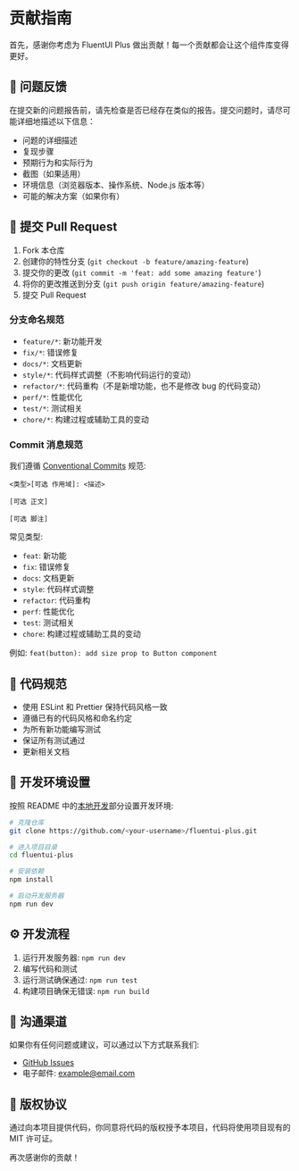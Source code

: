 # 贡献指南

首先，感谢你考虑为 FluentUI Plus 做出贡献！每一个贡献都会让这个组件库变得更好。

## 🐛 问题反馈

在提交新的问题报告前，请先检查是否已经存在类似的报告。提交问题时，请尽可能详细地描述以下信息：

- 问题的详细描述
- 复现步骤
- 预期行为和实际行为
- 截图（如果适用）
- 环境信息（浏览器版本、操作系统、Node.js 版本等）
- 可能的解决方案（如果你有）

## 🔀 提交 Pull Request

1. Fork 本仓库
2. 创建你的特性分支 (`git checkout -b feature/amazing-feature`)
3. 提交你的更改 (`git commit -m 'feat: add some amazing feature'`)
4. 将你的更改推送到分支 (`git push origin feature/amazing-feature`)
5. 提交 Pull Request

### 分支命名规范

- `feature/*`: 新功能开发
- `fix/*`: 错误修复
- `docs/*`: 文档更新
- `style/*`: 代码样式调整（不影响代码运行的变动）
- `refactor/*`: 代码重构（不是新增功能，也不是修改 bug 的代码变动）
- `perf/*`: 性能优化
- `test/*`: 测试相关
- `chore/*`: 构建过程或辅助工具的变动

### Commit 消息规范

我们遵循 [Conventional Commits](https://www.conventionalcommits.org/) 规范:

```
<类型>[可选 作用域]: <描述>

[可选 正文]

[可选 脚注]
```

常见类型:
- `feat`: 新功能
- `fix`: 错误修复
- `docs`: 文档更新
- `style`: 代码样式调整
- `refactor`: 代码重构
- `perf`: 性能优化
- `test`: 测试相关
- `chore`: 构建过程或辅助工具的变动

例如: `feat(button): add size prop to Button component`

## 📝 代码规范

- 使用 ESLint 和 Prettier 保持代码风格一致
- 遵循已有的代码风格和命名约定
- 为所有新功能编写测试
- 保证所有测试通过
- 更新相关文档

## 🔧 开发环境设置

按照 README 中的[本地开发](#本地开发)部分设置开发环境:

```bash
# 克隆仓库
git clone https://github.com/<your-username>/fluentui-plus.git

# 进入项目目录
cd fluentui-plus

# 安装依赖
npm install

# 启动开发服务器
npm run dev
```

## ⚙️ 开发流程

1. 运行开发服务器: `npm run dev`
2. 编写代码和测试
3. 运行测试确保通过: `npm run test`
4. 构建项目确保无错误: `npm run build`

## 📢 沟通渠道

如果你有任何问题或建议，可以通过以下方式联系我们:

- [GitHub Issues](https://github.com/HuiruDong/fluentui-plus/issues)
- 电子邮件: [example@email.com](mailto:example@email.com)

## 📝 版权协议

通过向本项目提供代码，你同意将代码的版权授予本项目，代码将使用项目现有的 MIT 许可证。

再次感谢你的贡献！
